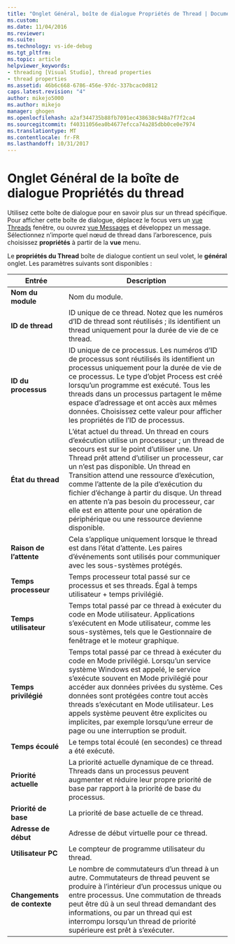 ```yaml
---
title: "Onglet Général, boîte de dialogue Propriétés de Thread | Documents Microsoft"
ms.custom: 
ms.date: 11/04/2016
ms.reviewer: 
ms.suite: 
ms.technology: vs-ide-debug
ms.tgt_pltfrm: 
ms.topic: article
helpviewer_keywords:
- threading [Visual Studio], thread properties
- thread properties
ms.assetid: 46b6c668-6786-456e-97dc-337bcac0d812
caps.latest.revision: "4"
author: mikejo5000
ms.author: mikejo
manager: ghogen
ms.openlocfilehash: a2af344735b88fb7091ec438638c948a7f7f2ca4
ms.sourcegitcommit: f40311056ea0b4677efcca74a285dbb0ce0e7974
ms.translationtype: MT
ms.contentlocale: fr-FR
ms.lasthandoff: 10/31/2017
---
```

# <a name="general-tab-thread-properties-dialog-box"></a>Onglet Général de la boîte de dialogue Propriétés du thread
Utilisez cette boîte de dialogue pour en savoir plus sur un thread spécifique. Pour afficher cette boîte de dialogue, déplacez le focus vers un [vue Threads](../debugger/threads-view.md) fenêtre, ou ouvrez [vue Messages](../debugger/messages-view.md) et développez un message. Sélectionnez n’importe quel nœud de thread dans l’arborescence, puis choisissez **propriétés** à partir de la **vue** menu.  
  
 Le **propriétés du Thread** boîte de dialogue contient un seul volet, le **général** onglet. Les paramètres suivants sont disponibles :  
  
|Entrée|Description|  
|-----------|-----------------|  
|**Nom du module**|Nom du module.|  
|**ID de thread**|ID unique de ce thread. Notez que les numéros d’ID de thread sont réutilisés ; ils identifient un thread uniquement pour la durée de vie de ce thread.|  
|**ID du processus**|ID unique de ce processus. Les numéros d’ID de processus sont réutilisés ils identifient un processus uniquement pour la durée de vie de ce processus. Le type d’objet Process est créé lorsqu’un programme est exécuté. Tous les threads dans un processus partagent le même espace d’adressage et ont accès aux mêmes données. Choisissez cette valeur pour afficher les propriétés de l’ID de processus.|  
|**État du thread**|L’état actuel du thread. Un thread en cours d’exécution utilise un processeur ; un thread de secours est sur le point d’utiliser une. Un Thread prêt attend d’utiliser un processeur, car un n’est pas disponible. Un thread en Transition attend une ressource d’exécution, comme l’attente de la pile d’exécution du fichier d’échange à partir du disque. Un thread en attente n’a pas besoin du processeur, car elle est en attente pour une opération de périphérique ou une ressource devienne disponible.|  
|**Raison de l’attente**|Cela s’applique uniquement lorsque le thread est dans l’état d’attente. Les paires d’événements sont utilisés pour communiquer avec les sous-systèmes protégés.|  
|**Temps processeur**|Temps processeur total passé sur ce processus et ses threads. Égal à temps utilisateur + temps privilégié.|  
|**Temps utilisateur**|Temps total passé par ce thread à exécuter du code en Mode utilisateur. Applications s’exécutent en Mode utilisateur, comme les sous-systèmes, tels que le Gestionnaire de fenêtrage et le moteur graphique.|  
|**Temps privilégié**|Temps total passé par ce thread à exécuter du code en Mode privilégié. Lorsqu’un service système Windows est appelé, le service s’exécute souvent en Mode privilégié pour accéder aux données privées du système. Ces données sont protégées contre tout accès threads s’exécutant en Mode utilisateur. Les appels système peuvent être explicites ou implicites, par exemple lorsqu’une erreur de page ou une interruption se produit.|  
|**Temps écoulé**|Le temps total écoulé (en secondes) ce thread a été exécuté.|  
|**Priorité actuelle**|La priorité actuelle dynamique de ce thread. Threads dans un processus peuvent augmenter et réduire leur propre priorité de base par rapport à la priorité de base du processus.|  
|**Priorité de base**|La priorité de base actuelle de ce thread.|  
|**Adresse de début**|Adresse de début virtuelle pour ce thread.|  
|**Utilisateur PC**|Le compteur de programme utilisateur du thread.|  
|**Changements de contexte**|Le nombre de commutateurs d’un thread à un autre. Commutateurs de thread peuvent se produire à l’intérieur d’un processus unique ou entre processus. Une commutation de threads peut être dû à un seul thread demandant des informations, ou par un thread qui est interrompu lorsqu’un thread de priorité supérieure est prêt à s’exécuter.|